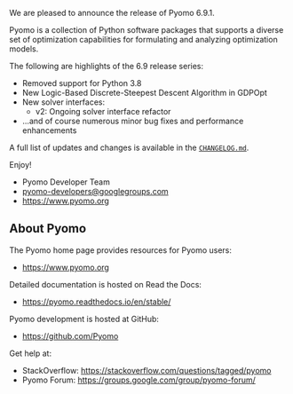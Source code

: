 We are pleased to announce the release of Pyomo 6.9.1.

Pyomo is a collection of Python software packages that supports a
diverse set of optimization capabilities for formulating and analyzing
optimization models.

The following are highlights of the 6.9 release series:

- Removed support for Python 3.8
- New Logic-Based Discrete-Steepest Descent Algorithm in GDPOpt
- New solver interfaces:
  - v2: Ongoing solver interface refactor
- ...and of course numerous minor bug fixes and performance enhancements

A full list of updates and changes is available in the
[`CHANGELOG.md`](https://github.com/Pyomo/pyomo/blob/main/CHANGELOG.md).

Enjoy!

 - Pyomo Developer Team
 - pyomo-developers@googlegroups.com
 - https://www.pyomo.org


About Pyomo
-----------

The Pyomo home page provides resources for Pyomo users:

 * https://www.pyomo.org

Detailed documentation is hosted on Read the Docs:

 * https://pyomo.readthedocs.io/en/stable/

Pyomo development is hosted at GitHub:

 * https://github.com/Pyomo

Get help at:

 * StackOverflow: https://stackoverflow.com/questions/tagged/pyomo
 * Pyomo Forum:   https://groups.google.com/group/pyomo-forum/
